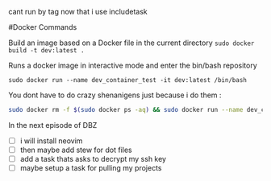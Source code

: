 
cant run by tag now that i use includetask 

#Docker Commands

Build an image based on a Docker file in the current directory
`sudo docker build -t dev:latest . `

Runs a docker image in interactive mode and enter the bin/bash repository

`sudo docker run --name dev_container_test -it dev:latest /bin/bash` 

You dont have to do crazy shenanigens just because i do them :

```bash 
sudo docker rm -f $(sudo docker ps -aq) && sudo docker run --name dev_container_test -it dev:latest /bin/bash
```
In the next episode of DBZ 
- [ ] i will install neovim
- [ ] then maybe add stew for dot files 
- [ ] add a task thats asks to decrypt my ssh key 
- [ ] maybe setup a task for pulling my projects 
